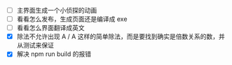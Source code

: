 - [ ] 主界面生成一个小侦探的动画
- [ ] 看看怎么发布，生成页面还是编译成 exe
- [ ] 看看怎么界面翻译成英文
- [x] 除法不允许出现 A / A 这样的简单除法，而是要找到确实是倍数关系的数，并从测试来保证
- [x] 解决 npm run build 的报错